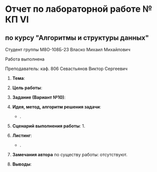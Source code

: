 # Отчет по лабораторной работе № КП VI
## по курсу "Алгоритмы и структуры данных"

Студент группы М8О-108Б-23 Власко Михаил Михайлович

Работа выполнена

Преподаватель: каф. 806 Севастьянов Виктор Сергеевич

1. **Тема**: 
2. **Цель работы**: 
3. **Задание (Вариант №10)**: 
4. **Идея, метод, алгоритм решения задачи**:
    - .
5. **Сценарий выполнения работы**:
    1. 

6. **Листинг**:
   - .
7. **Замечания автора** по существу работы: отсутствуют.
8. **Выводы**: 